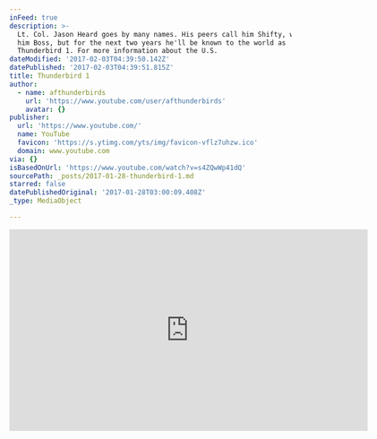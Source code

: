 ```yaml
---
inFeed: true
description: >-
  Lt. Col. Jason Heard goes by many names. His peers call him Shifty, we call
  him Boss, but for the next two years he'll be known to the world as
  Thunderbird 1. For more information about the U.S.
dateModified: '2017-02-03T04:39:50.142Z'
datePublished: '2017-02-03T04:39:51.815Z'
title: Thunderbird 1
author:
  - name: afthunderbirds
    url: 'https://www.youtube.com/user/afthunderbirds'
    avatar: {}
publisher:
  url: 'https://www.youtube.com/'
  name: YouTube
  favicon: 'https://s.ytimg.com/yts/img/favicon-vflz7uhzw.ico'
  domain: www.youtube.com
via: {}
isBasedOnUrl: 'https://www.youtube.com/watch?v=s4ZQwWp41dQ'
sourcePath: _posts/2017-01-28-thunderbird-1.md
starred: false
datePublishedOriginal: '2017-01-28T03:00:09.408Z'
_type: MediaObject

---
```

<iframe src="https://cdn.embedly.com/widgets/media.html?src=https%3A%2F%2Fwww.youtube.com%2Fembed%2Fs4ZQwWp41dQ%3Ffeature%3Doembed&amp;url=http%3A%2F%2Fwww.youtube.com%2Fwatch%3Fv%3Ds4ZQwWp41dQ&amp;image=https%3A%2F%2Fi.ytimg.com%2Fvi%2Fs4ZQwWp41dQ%2Fhqdefault.jpg&amp;key=b7d04c9b404c499eba89ee7072e1c4f7&amp;type=text%2Fhtml&amp;schema=youtube" width="640" height="360" scrolling="no" frameborder="0" allowfullscreen="" style=""></iframe>
